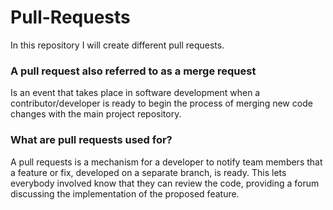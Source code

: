 # Pull-Requests
In this repository I will create different pull requests.
### A pull request also referred to as a merge request
Is an event that takes place in software development when a contributor/developer is ready to begin the process of merging new code changes with the main project repository.
### What are pull requests used for?
A pull requests is a mechanism for a developer to notify team members that a feature or fix, developed on a separate branch, is ready. This lets everybody involved know that they can review the code, providing a forum discussing the implementation of the proposed feature.
